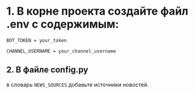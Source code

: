 # 1. В корне проекта создайте файл .env с содержимым:

```
BOT_TOKEN = your_token
```

```CHANNEL_USERNAME = your_channel_username```
## 2. В файле config.py

в словарь ```NEWS_SOURCES``` добавьте источники новостей.
